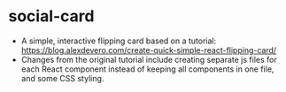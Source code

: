 # social-card
- A simple, interactive flipping card based on a tutorial: https://blog.alexdevero.com/create-quick-simple-react-flipping-card/
- Changes from the original tutorial include creating separate js files for each React component instead of keeping all components in one file, and some CSS styling. 
